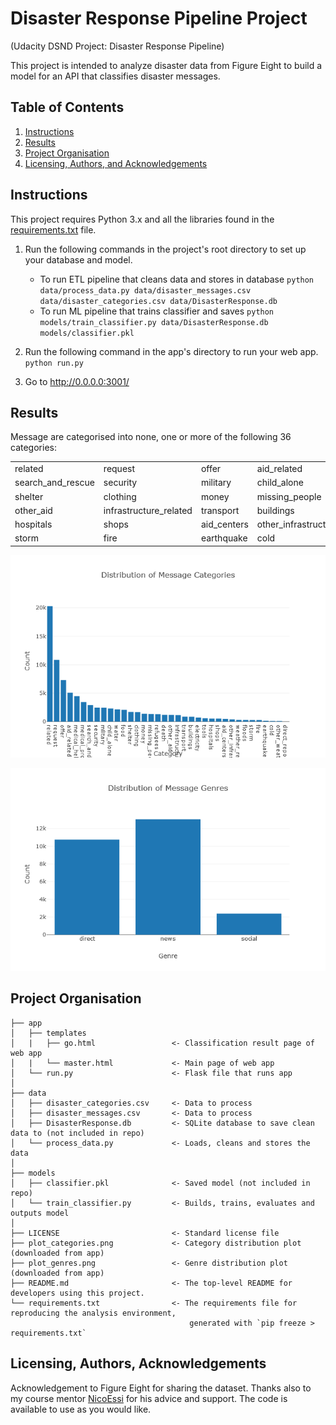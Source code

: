 # Disaster Response Pipeline Project
 (Udacity DSND Project: Disaster Response Pipeline)

 This project is intended to analyze disaster data from Figure Eight to build a model for an API that classifies disaster messages.


## Table of Contents

1. [Instructions](#instructions)
2. [Results](#results)
3. [Project Organisation](#project)
5. [Licensing, Authors, and Acknowledgements](#licensing)


## Instructions <a name="instructions"></a>

This project requires Python 3.x and all the libraries found in the [requirements.txt](requirements.txt) file.

1. Run the following commands in the project's root directory to set up your database and model.

    - To run ETL pipeline that cleans data and stores in database
        `python data/process_data.py data/disaster_messages.csv data/disaster_categories.csv data/DisasterResponse.db`
    - To run ML pipeline that trains classifier and saves
        `python models/train_classifier.py data/DisasterResponse.db models/classifier.pkl`

2. Run the following command in the app's directory to run your web app.
    `python run.py`

3. Go to http://0.0.0.0:3001/


## Results <a name="results"></a>

Message are categorised into none, one or more of the following 36 categories: 

| | | | | | |
| --- | --- | --- | --- | --- | --- |
|related|request|offer|aid_related|medical_help|medical_products|
|search_and_rescue|security|military|child_alone|water|food|
|shelter|clothing|money|missing_people|refugees|death|
|other_aid|infrastructure_related|transport|buildings|electricity|tools|
|hospitals|shops|aid_centers|other_infrastructure|weather_related|floods|
|storm|fire|earthquake|cold|other_weather|direct_report|

![Distribution of Message Categories](plot_categories.png)

![Distribution of Message Genres](plot_genres.png)


## Project Organisation <a name="project"></a>

    ├── app                             
    │   ├── templates                    
    │   |   ├── go.html                 <- Classification result page of web app
    │   |   └── master.html             <- Main page of web app
    │   └── run.py                      <- Flask file that runs app
    │
    ├── data                            
    │   ├── disaster_categories.csv     <- Data to process
    │   ├── disaster_messages.csv       <- Data to process
    │   ├── DisasterResponse.db         <- SQLite database to save clean data to (not included in repo)
    │   └── process_data.py             <- Loads, cleans and stores the data
    │
    ├── models                          
    │   ├── classifier.pkl              <- Saved model (not included in repo)
    │   └── train_classifier.py         <- Builds, trains, evaluates and outputs model
    │
    ├── LICENSE                         <- Standard license file
    ├── plot_categories.png             <- Category distribution plot (downloaded from app)
    ├── plot_genres.png                 <- Genre distribution plot (downloaded from app)
    ├── README.md                       <- The top-level README for developers using this project.
    └── requirements.txt                <- The requirements file for reproducing the analysis environment,
                                            generated with `pip freeze > requirements.txt`


## Licensing, Authors, Acknowledgements <a name="licensing"></a>

Acknowledgement to Figure Eight for sharing the dataset. Thanks also to my course mentor [NicoEssi](https://github.com/NicoEssi) for his advice and support. The code is available to use as you would like.
